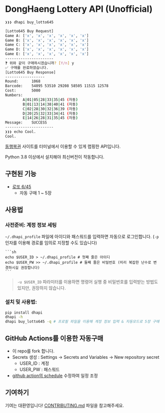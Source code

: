 # DongHaeng Lottery API (Unofficial)

```sh
❯❯❯ dhapi buy_lotto645

[Lotto645 Buy Request]
Game A: ['x', 'x', 'x', 'x', 'x', 'x']
Game B: ['x', 'x', 'x', 'x', 'x', 'x']
Game C: ['x', 'x', 'x', 'x', 'x', 'x']
Game D: ['x', 'x', 'x', 'x', 'x', 'x']
Game E: ['x', 'x', 'x', 'x', 'x', 'x']
----------------------
❓ 위와 같이 구매하시겠습니까? [Y/n] y
✅ 구매를 완료하였습니다.
[Lotto645 Buy Response]
------------------
Round:		1068
Barcode:	54095 53510 29208 58505 11515 12578
Cost:		5000
Numbers:
		A|01|05|28|33|35|45 (자동)
		B|01|13|14|38|40|41 (자동)
		C|02|28|30|32|36|39 (자동)
		D|20|25|32|33|34|41 (자동)
		E|14|26|28|31|35|45 (자동)
Message:	SUCCESS
----------------------
❯❯❯ echo Cool.
Cool.
```

[동행복권](https://dhlottery.co.kr/) 사이트를 터미널에서 이용할 수 있게 랩핑한 API입니다.

Python 3.8 이상에서 설치해야 최신버전이 작동합니다.

## 구현된 기능

-   [로또 6/45](https://dhlottery.co.kr/gameInfo.do?method=gameMethod&wiselog=H_B_1_1)
    -   자동 구매 1 ~ 5장

## 사용법

### 사전준비: 계정 정보 세팅

`~/.dhapi_profile` 파일에 아이디와 패스워드를 입력하면 자동으로 로그인합니다. (`-p` 인자를 이용해 경로를 임의로 지정할 수도 있습니다)

    ```sh
    echo $USER_ID > ~/.dhapi_profile # 첫째 줄은 아이디
    echo $USER_PW >> ~/.dhapi_profile # 둘째 줄은 비밀번호 (미리 복잡한 난수로 변경하시길 권장합니다)
    ```

> `-u $USER_ID` 파라미터를 이용하면 명령어 실행 중 비밀번호를 입력받는 방법도 있지만, 권장하지 않습니다.

### 설치 밎 사용법:

```sh
pip install dhapi
dhapi -h
dhapi buy_lotto645 -q # 프로필 파일을 이용해 계정 정보 입력 & 자동모드로 5장 구매
```

## GitHub Actions를 이용한 자동구매

- 이 repo를 fork 합니다.
- Secrets 생성 :  Settings -> Secrets and Variables -> New repository secret
  - USER_ID : 계정
  - USER_PW : 패스워드 
- [github action의 schedule](.github/workflows/action.yml#L5) 수정하여 일정 조정

## 기여하기

기여는 대환영입니다! [CONTRIBUTING.md](/docs/CONTRIBUTING.md) 파일을 참고해주세요.
